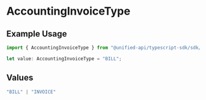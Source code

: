 # AccountingInvoiceType

## Example Usage

```typescript
import { AccountingInvoiceType } from "@unified-api/typescript-sdk/sdk/models/shared";

let value: AccountingInvoiceType = "BILL";
```

## Values

```typescript
"BILL" | "INVOICE"
```